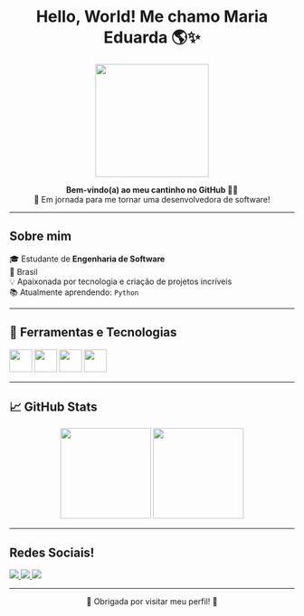 
<h1 align="center">Hello, World! Me chamo Maria Eduarda 🌎✨</h1>

<p align="center">
  <img src="https://media.giphy.com/media/qgQUggAC3Pfv687qPC/giphy.gif" width="200" />
</p>

<p align="center">
  <b>Bem-vindo(a) ao meu cantinho no GitHub 👩‍💻</b><br>
  🚀 Em jornada para me tornar uma desenvolvedora de software!
</p>

---

##  Sobre mim

🎓 Estudante de **Engenharia de Software**  
📍 Brasil  
💡 Apaixonada por tecnologia e criação de projetos incríveis  
📚 Atualmente aprendendo: `Python`

---

## 🧰 Ferramentas e Tecnologias

<p align="left">
  <img src="https://cdn.jsdelivr.net/gh/devicons/devicon/icons/html5/html5-original.svg" width="40px" />
  <img src="https://cdn.jsdelivr.net/gh/devicons/devicon/icons/css3/css3-original.svg" width="40px" />
  <img src="https://cdn.jsdelivr.net/gh/devicons/devicon/icons/javascript/javascript-original.svg" width="40px" />
  <img src="https://cdn.jsdelivr.net/gh/devicons/devicon/icons/python/python-original.svg" width="40px" />
</p>

---

## 📈 GitHub Stats

<p align="center">
  <img src="https://github-readme-stats.vercel.app/api?username=madugomes03&show_icons=true&theme=dracula" height="160"/>
  <img src="https://github-readme-stats.vercel.app/api/top-langs/?username=madugomes03&layout=compact&theme=dracula" height="160"/>
</p>

---

## Redes Sociais!
<p align="left"> <a href="https://github.com/madugomes03" target="_blank"> <img src="https://img.shields.io/badge/GitHub-100000?style=for-the-badge&logo=github&logoColor=white"/> </a> 
  <a href="https://www.linkedin.com/in/mariaeduardagms" target="_blank"> <img src="https://img.shields.io/badge/LinkedIn-0A66C2?style=for-the-badge&logo=linkedin&logoColor=white"/> </a> 
  <a href="https://www.instagram.com/dudaagomes___" target="_blank"> <img src="https://img.shields.io/badge/Instagram-E4405F?style=for-the-badge&logo=instagram&logoColor=white"/> </a> </p>

---

<p align="center">
  🌟 Obrigada por visitar meu perfil! 🌟<br>
</p>



